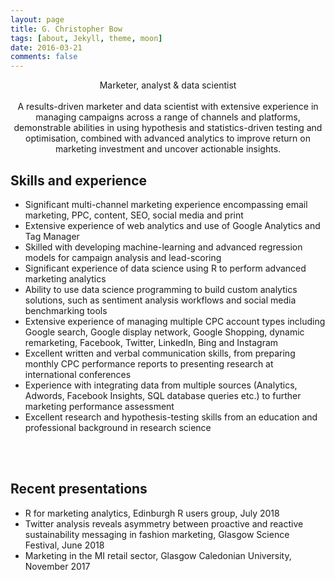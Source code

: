 ```yaml
---
layout: page
title: G. Christopher Bow
tags: [about, Jekyll, theme, moon]
date: 2016-03-21
comments: false
---
```

    
<center>Marketer, analyst & data scientist</center>
<br>
<center>A results-driven marketer and data scientist with extensive experience in managing campaigns across a range of channels and platforms, demonstrable abilities in using hypothesis and statistics-driven testing and optimisation, combined with advanced analytics to improve return on marketing investment and uncover actionable insights.</center>

## Skills and experience
* Significant multi-channel marketing experience encompassing email marketing, PPC, content, SEO, social media and print
* Extensive experience of web analytics and use of Google Analytics and Tag Manager
* Skilled with developing machine-learning and advanced regression models for campaign analysis and lead-scoring
* Significant experience of data science using R to perform advanced marketing analytics
* Ability to use data science programming to build custom analytics solutions, such as sentiment analysis workflows and social media benchmarking tools
* Extensive experience of managing multiple CPC account types including Google search, Google display network, Google Shopping, dynamic remarketing, Facebook, Twitter, LinkedIn, Bing and Instagram
* Excellent written and verbal communication skills, from preparing monthly CPC performance reports to presenting research at international conferences
* Experience with integrating data from multiple sources (Analytics, Adwords, Facebook Insights, SQL database queries etc.) to further marketing performance assessment
* Excellent research and hypothesis-testing skills from an education and professional background in research science
<br>
<br>

## Recent presentations

* R for marketing analytics, Edinburgh R users group, July 2018
* Twitter analysis reveals asymmetry between proactive and reactive sustainability messaging in fashion marketing, Glasgow Science Festival, June 2018
* Marketing in the MI retail sector, Glasgow Caledonian University, November 2017


<!-- ## Preview

{% capture images %}
    https://cloud.githubusercontent.com/assets/754514/14509720/61c61058-01d6-11e6-93ab-0918515ecd56.png
    https://cloud.githubusercontent.com/assets/754514/14509716/61ac6c8e-01d6-11e6-879f-8308883de790.png
{% endcapture %}
{% include gallery images=images caption="Screenshots of Moon Theme" cols=2 %} -->



